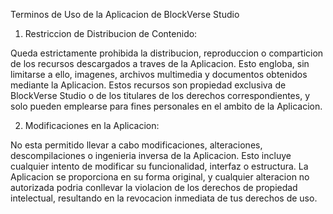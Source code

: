 Terminos de Uso de la Aplicacion de BlockVerse Studio

1. Restriccion de Distribucion de Contenido:


Queda estrictamente prohibida la distribucion, reproduccion o comparticion de los recursos descargados a traves de la Aplicacion. Esto engloba, sin limitarse a ello, imagenes, archivos multimedia y documentos obtenidos mediante la Aplicacion. Estos recursos son propiedad exclusiva de BlockVerse Studio o de los titulares de los derechos correspondientes, y solo pueden emplearse para fines personales en el ambito de la Aplicacion.

2. Modificaciones en la Aplicacion:


No esta permitido llevar a cabo modificaciones, alteraciones, descompilaciones o ingenieria inversa de la Aplicacion. Esto incluye cualquier intento de modificar su funcionalidad, interfaz o estructura. La Aplicacion se proporciona en su forma original, y cualquier alteracion no autorizada podria conllevar la violacion de los derechos de propiedad intelectual, resultando en la revocacion inmediata de tus derechos de uso.
